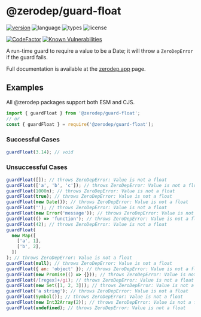 # @zerodep/guard-float

[![version](https://img.shields.io/npm/v/@zerodep/guard-float?style=flat-square&color=blue)](https://www.npmjs.com/package/@zerodep/guard-float)
![language](https://img.shields.io/badge/typescript-100%25-blue?style=flat-square)
![types](https://img.shields.io/badge/types-included-blue?style=flat-square)
![license](https://img.shields.io/github/license/cdepage/zerodep?color=blue&style=flat-square)

[![CodeFactor](https://www.codefactor.io/repository/github/cdepage/zerodep/badge)](https://www.codefactor.io/repository/github/cdepage/zerodep)
[![Known Vulnerabilities](https://snyk.io/test/github/cdepage/zerodep/badge.svg)](https://snyk.io/test/github/cdepage/zerodep)

A run-time guard to require a value to be a Date; it will throw a `ZeroDepError` if the guard fails.

Full documentation is available at the [zerodep.app](http://zerodep.app/#/guard/float) page.

## Examples

All @zerodep packages support both ESM and CJS.

```javascript
import { guardFloat } from '@zerodep/guard-float';
// or
const { guardFloat } = require('@zerodep/guard-float');
```

### Successful Cases

```javascript
guardFloat(3.14); // void
```

### Unsuccessful Cases

```javascript
guardFloat([]); // throws ZeroDepError: Value is not a float
guardFloat(['a', 'b', 'c']); // throws ZeroDepError: Value is not a float
guardFloat(1000n); // throws ZeroDepError: Value is not a float
guardFloat(true); // throws ZeroDepError: Value is not a float
guardFloat(new Date()); // throws ZeroDepError: Value is not a float
guardFloat(''); // throws ZeroDepError: Value is not a float
guardFloat(new Error('message')); // throws ZeroDepError: Value is not a float
guardFloat(() => 'function'); // throws ZeroDepError: Value is not a float
guardFloat(42); // throws ZeroDepError: Value is not a float
guardFloat(
  new Map([
    ['a', 1],
    ['b', 2],
  ])
); // throws ZeroDepError: Value is not a float
guardFloat(null); // throws ZeroDepError: Value is not a float
guardFloat({ an: 'object' }); // throws ZeroDepError: Value is not a float
guardFloat(new Promise(() => {})); // throws ZeroDepError: Value is not a float
guardFloat(/[regex]+/gi); // throws ZeroDepError: Value is not a float
guardFloat(new Set([1, 2, 3])); // throws ZeroDepError: Value is not a float
guardFloat('a string'); // throws ZeroDepError: Value is not a float
guardFloat(Symbol()); // throws ZeroDepError: Value is not a float
guardFloat(new Int32Array(2)); // throws ZeroDepError: Value is not a float
guardFloat(undefined); // throws ZeroDepError: Value is not a float
```
